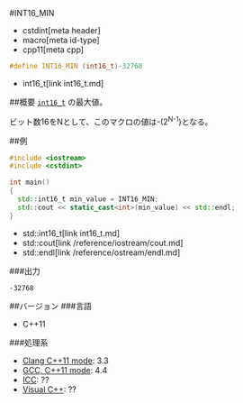 #INT16_MIN
* cstdint[meta header]
* macro[meta id-type]
* cpp11[meta cpp]

```cpp
#define INT16_MIN (int16_t)-32768
```
* int16_t[link int16_t.md]

##概要
[`int16_t`](int16_t.md) の最大値。

ビット数16をNとして、このマクロの値は-(2<sup>N-1</sup>)となる。


##例
```cpp
#include <iostream>
#include <cstdint>

int main()
{
  std::int16_t min_value = INT16_MIN;
  std::cout << static_cast<int>(min_value) << std::endl;
}
```
* std::int16_t[link int16_t.md]
* std::cout[link /reference/iostream/cout.md]
* std::endl[link /reference/ostream/endl.md]


###出力
```
-32768
```


##バージョン
###言語
- C++11

###処理系
- [Clang C++11 mode](/implementation.md#clang): 3.3
- [GCC, C++11 mode](/implementation.md#gcc): 4.4
- [ICC](/implementation.md#icc): ??
- [Visual C++](/implementation.md#visual_cpp): ??

